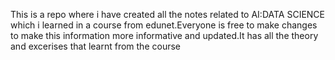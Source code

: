 This is a repo where i have created all the notes related to AI:DATA SCIENCE which i learned in a course from edunet.Everyone is free to make changes to make this information more informative and updated.It has all the theory and excerises that learnt from the course

